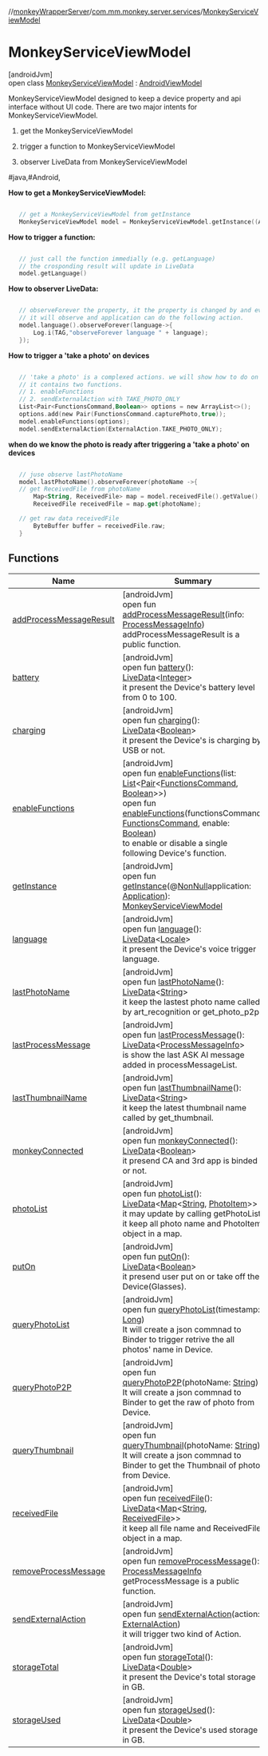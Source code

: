 //[monkeyWrapperServer](../../../index.md)/[com.mm.monkey.server.services](../index.md)/[MonkeyServiceViewModel](index.md)

# MonkeyServiceViewModel

[androidJvm]\
open class [MonkeyServiceViewModel](index.md) : [AndroidViewModel](https://developer.android.com/reference/kotlin/androidx/lifecycle/AndroidViewModel.html)

MonkeyServiceViewModel designed to keep a device property and api interface without UI code. There are two major intents for MonkeyServiceViewModel. 

1. get the MonkeyServiceViewModel 

2. trigger a function to MonkeyServiceViewModel 

3. observer LiveData from MonkeyServiceViewModel 

 #java,#Android, 

**How to get a MonkeyServiceViewModel:**

```kotlin

   // get a MonkeyServiceViewModel from getInstance
   MonkeyServiceViewModel model = MonkeyServiceViewModel.getInstance((Application)context.getApplicationContext());

```

**How to trigger a function:**

```kotlin

   // just call the function immedially (e.g. getLanguage)
   // the crosponding result will update in LiveData
   model.getLanguage()

```

**How to observer LiveData:**

```kotlin

   // observeForever the property, it the property is changed by and events or user actions.
   // it will observe and application can do the following action.
   model.language().observeForever(language->{
       Log.i(TAG,"observeForever language " + language);
   });

```

**How to trigger a 'take a photo' on devices**

```kotlin

   // 'take a photo' is a complexed actions. we will show how to do on device.
   // it contains two functions.
   // 1. enableFunctions
   // 2. sendExternalAction with TAKE_PHOTO_ONLY
   List<Pair<FunctionsCommand,Boolean>> options = new ArrayList<>();
   options.add(new Pair(FunctionsCommand.capturePhoto,true));
   model.enableFunctions(options);
   model.sendExternalAction(ExternalAction.TAKE_PHOTO_ONLY);

```

**when do we know the photo is ready after triggering a 'take a photo' on devices**

```kotlin

   // juse observe lastPhotoName
   model.lastPhotoName().observeForever(photoName ->{
   // get ReceivedFile from photoName
       Map<String, ReceivedFile> map = model.receivedFile().getValue();
       ReceivedFile receivedFile = map.get(photoName);

   // get raw data receivedFile
       ByteBuffer buffer = receivedFile.raw;
   }

```

## Functions

| Name | Summary |
|---|---|
| [addProcessMessageResult](add-process-message-result.md) | [androidJvm]<br>open fun [addProcessMessageResult](add-process-message-result.md)(info: [ProcessMessageInfo](../../com.mm.monkey.server.services.data/-process-message-info/index.md))<br>addProcessMessageResult is a public function. |
| [battery](battery.md) | [androidJvm]<br>open fun [battery](battery.md)(): [LiveData](https://developer.android.com/reference/kotlin/androidx/lifecycle/LiveData.html)&lt;[Integer](https://developer.android.com/reference/kotlin/java/lang/Integer.html)&gt;<br>it present the Device's battery level from 0 to 100. |
| [charging](charging.md) | [androidJvm]<br>open fun [charging](charging.md)(): [LiveData](https://developer.android.com/reference/kotlin/androidx/lifecycle/LiveData.html)&lt;[Boolean](https://developer.android.com/reference/kotlin/java/lang/Boolean.html)&gt;<br>it present the Device's is charging by USB or not. |
| [enableFunctions](enable-functions.md) | [androidJvm]<br>open fun [enableFunctions](enable-functions.md)(list: [List](https://developer.android.com/reference/kotlin/java/util/List.html)&lt;[Pair](https://developer.android.com/reference/kotlin/android/util/Pair.html)&lt;[FunctionsCommand](../../com.mm.monkey.server.services.enums/-functions-command/index.md), [Boolean](https://developer.android.com/reference/kotlin/java/lang/Boolean.html)&gt;&gt;)<br>open fun [enableFunctions](enable-functions.md)(functionsCommand: [FunctionsCommand](../../com.mm.monkey.server.services.enums/-functions-command/index.md), enable: [Boolean](https://kotlinlang.org/api/core/kotlin-stdlib/kotlin/-boolean/index.html))<br>to enable or disable a single following Device's function. |
| [getInstance](get-instance.md) | [androidJvm]<br>open fun [getInstance](get-instance.md)(@[NonNull](https://developer.android.com/reference/kotlin/androidx/annotation/NonNull.html)application: [Application](https://developer.android.com/reference/kotlin/android/app/Application.html)): [MonkeyServiceViewModel](index.md) |
| [language](language.md) | [androidJvm]<br>open fun [language](language.md)(): [LiveData](https://developer.android.com/reference/kotlin/androidx/lifecycle/LiveData.html)&lt;[Locale](https://developer.android.com/reference/kotlin/java/util/Locale.html)&gt;<br>it present the Device's voice trigger language. |
| [lastPhotoName](last-photo-name.md) | [androidJvm]<br>open fun [lastPhotoName](last-photo-name.md)(): [LiveData](https://developer.android.com/reference/kotlin/androidx/lifecycle/LiveData.html)&lt;[String](https://developer.android.com/reference/kotlin/java/lang/String.html)&gt;<br>it keep the lastest photo name called by art_recognition or get_photo_p2p. |
| [lastProcessMessage](last-process-message.md) | [androidJvm]<br>open fun [lastProcessMessage](last-process-message.md)(): [LiveData](https://developer.android.com/reference/kotlin/androidx/lifecycle/LiveData.html)&lt;[ProcessMessageInfo](../../com.mm.monkey.server.services.data/-process-message-info/index.md)&gt;<br>is show the last ASK AI message added in processMessageList. |
| [lastThumbnailName](last-thumbnail-name.md) | [androidJvm]<br>open fun [lastThumbnailName](last-thumbnail-name.md)(): [LiveData](https://developer.android.com/reference/kotlin/androidx/lifecycle/LiveData.html)&lt;[String](https://developer.android.com/reference/kotlin/java/lang/String.html)&gt;<br>it keep the latest thumbnail name called by get_thumbnail. |
| [monkeyConnected](monkey-connected.md) | [androidJvm]<br>open fun [monkeyConnected](monkey-connected.md)(): [LiveData](https://developer.android.com/reference/kotlin/androidx/lifecycle/LiveData.html)&lt;[Boolean](https://developer.android.com/reference/kotlin/java/lang/Boolean.html)&gt;<br>it presend CA and 3rd app is binded or not. |
| [photoList](photo-list.md) | [androidJvm]<br>open fun [photoList](photo-list.md)(): [LiveData](https://developer.android.com/reference/kotlin/androidx/lifecycle/LiveData.html)&lt;[Map](https://developer.android.com/reference/kotlin/java/util/Map.html)&lt;[String](https://developer.android.com/reference/kotlin/java/lang/String.html), [PhotoItem](../../com.mm.monkey.server.services.data/-photo-item/index.md)&gt;&gt;<br>it may update by calling getPhotoList it keep all photo name and PhotoItem object in a map. |
| [putOn](put-on.md) | [androidJvm]<br>open fun [putOn](put-on.md)(): [LiveData](https://developer.android.com/reference/kotlin/androidx/lifecycle/LiveData.html)&lt;[Boolean](https://developer.android.com/reference/kotlin/java/lang/Boolean.html)&gt;<br>it presend user put on or take off the Device(Glasses). |
| [queryPhotoList](query-photo-list.md) | [androidJvm]<br>open fun [queryPhotoList](query-photo-list.md)(timestamp: [Long](https://kotlinlang.org/api/core/kotlin-stdlib/kotlin/-long/index.html))<br>It will create a json commnad to Binder to trigger retrive the all photos' name in Device. |
| [queryPhotoP2P](query-photo-p2-p.md) | [androidJvm]<br>open fun [queryPhotoP2P](query-photo-p2-p.md)(photoName: [String](https://developer.android.com/reference/kotlin/java/lang/String.html))<br>It will create a json commnad to Binder to get the raw of photo from Device. |
| [queryThumbnail](query-thumbnail.md) | [androidJvm]<br>open fun [queryThumbnail](query-thumbnail.md)(photoName: [String](https://developer.android.com/reference/kotlin/java/lang/String.html))<br>It will create a json commnad to Binder to get the Thumbnail of photo from Device. |
| [receivedFile](received-file.md) | [androidJvm]<br>open fun [receivedFile](received-file.md)(): [LiveData](https://developer.android.com/reference/kotlin/androidx/lifecycle/LiveData.html)&lt;[Map](https://developer.android.com/reference/kotlin/java/util/Map.html)&lt;[String](https://developer.android.com/reference/kotlin/java/lang/String.html), [ReceivedFile](../../com.mm.monkey.server.services.data/-received-file/index.md)&gt;&gt;<br>it keep all file name and ReceivedFile object in a map. |
| [removeProcessMessage](remove-process-message.md) | [androidJvm]<br>open fun [removeProcessMessage](remove-process-message.md)(): [ProcessMessageInfo](../../com.mm.monkey.server.services.data/-process-message-info/index.md)<br>getProcessMessage is a public function. |
| [sendExternalAction](send-external-action.md) | [androidJvm]<br>open fun [sendExternalAction](send-external-action.md)(action: [ExternalAction](../../com.mm.monkey.server.services.enums/-external-action/index.md))<br>it will trigger two kind of Action. |
| [storageTotal](storage-total.md) | [androidJvm]<br>open fun [storageTotal](storage-total.md)(): [LiveData](https://developer.android.com/reference/kotlin/androidx/lifecycle/LiveData.html)&lt;[Double](https://developer.android.com/reference/kotlin/java/lang/Double.html)&gt;<br>it present the Device's total storage in GB. |
| [storageUsed](storage-used.md) | [androidJvm]<br>open fun [storageUsed](storage-used.md)(): [LiveData](https://developer.android.com/reference/kotlin/androidx/lifecycle/LiveData.html)&lt;[Double](https://developer.android.com/reference/kotlin/java/lang/Double.html)&gt;<br>it present the Device's used storage in GB. |
